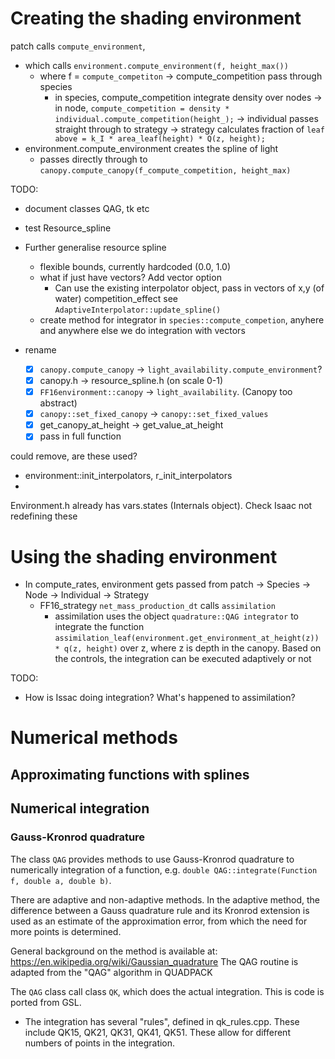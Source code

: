# Creating the shading environment

patch calls `compute_environment`, 
  - which calls `environment.compute_environment(f, height_max())`
    - where f = `compute_competiton` 
      -> compute_competition pass through species 
        - in species, compute_competition integrate density over nodes
          -> in node, `compute_competition = density * individual.compute_competition(height_);` 
            -> individual passes straight through to strategy
              -> strategy calculates fraction of `leaf above = k_I * area_leaf(height) * Q(z, height);`
  - environment.compute_environment creates the spline of light
    - passes directly through to `canopy.compute_canopy(f_compute_competition, height_max)`

TODO:
- document classes QAG, tk etc
- test Resource_spline
- Further generalise resource spline
  - flexible bounds, currently hardcoded (0.0, 1.0)
  - what if just have vectors? Add vector option
    - Can use the existing interpolator object, pass in vectors of x,y (of water) competition_effect
see `AdaptiveInterpolator::update_spline()`
  - create method for integrator in `species::compute_competion`, anyhere and anywhere else we do integration with vectors

- rename 
  - [x] `canopy.compute_canopy` -> `light_availability.compute_environment`?
  - [x] canopy.h -> resource_spline.h (on scale 0-1)
  - [x] `FF16environment::canopy` -> `light_availability`. (Canopy too abstract)
  - [x] `canopy::set_fixed_canopy` -> `canopy::set_fixed_values`
  - [x] get_canopy_at_height -> get_value_at_height
  - [x] pass in full function

could remove, are these used?
 - environment::init_interpolators, r_init_interpolators
 - 
Environment.h already has vars.states (Internals object). Check Isaac not redefining these

# Using the shading environment

- In compute_rates, environment gets passed from patch -> Species -> Node -> Individual -> Strategy
  - FF16_strategy `net_mass_production_dt` calls `assimilation`
    - assimilation uses the object `quadrature::QAG integrator` to integrate the function `assimilation_leaf(environment.get_environment_at_height(z)) * q(z, height)` over z, where z is depth in the canopy. Based on the controls, the integration can be executed adaptively or not

TODO:

- How is Issac doing integration? What's happened to assimilation?


# Numerical methods

## Approximating functions with splines


## Numerical integration

### Gauss-Kronrod quadrature

The class `QAG` provides methods to use Gauss-Kronrod quadrature to numerically integration of a function, e.g. `double QAG::integrate(Function f, double a, double b)`. 

There are adaptive and non-adaptive methods. In the adaptive method, the difference between a Gauss quadrature rule and its Kronrod extension is used as an estimate of the approximation error, from which the need for more points is determined.

General background on the method is available at: https://en.wikipedia.org/wiki/Gaussian_quadrature
The QAG routine is adapted from the "QAG" algorithm in QUADPACK

The `QAG` class call class `QK`, which does the actual integration. This is code is ported from GSL.

- The integration has several "rules", defined in qk_rules.cpp. These include QK15, QK21, QK31, QK41, QK51. These allow for different numbers of points in the integration.






